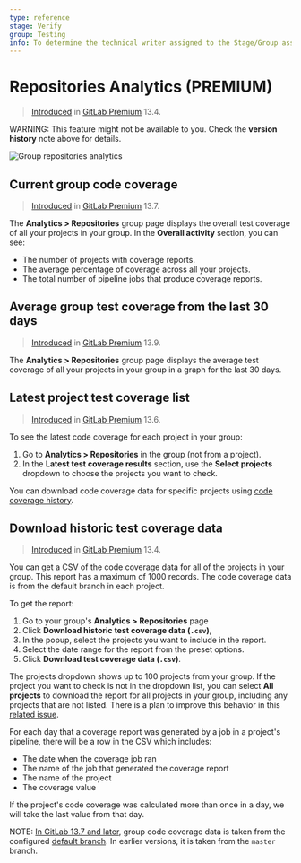 ```yaml
---
type: reference
stage: Verify
group: Testing
info: To determine the technical writer assigned to the Stage/Group associated with this page, see https://about.gitlab.com/handbook/engineering/ux/technical-writing/#assignments
---
```


# Repositories Analytics **(PREMIUM)**

> [Introduced](https://gitlab.com/gitlab-org/gitlab/-/issues/215104) in [GitLab Premium](https://about.gitlab.com/pricing/) 13.4.

WARNING:
This feature might not be available to you. Check the **version history** note above for details.

![Group repositories analytics](../img/group_code_coverage_analytics_v13_9.png)

## Current group code coverage

> [Introduced](https://gitlab.com/gitlab-org/gitlab/-/issues/263478) in [GitLab Premium](https://about.gitlab.com/pricing/) 13.7.

The **Analytics > Repositories** group page displays the overall test coverage of all your projects in your group.
In the **Overall activity** section, you can see:

- The number of projects with coverage reports.
- The average percentage of coverage across all your projects.
- The total number of pipeline jobs that produce coverage reports.

## Average group test coverage from the last 30 days

> [Introduced](https://gitlab.com/gitlab-org/gitlab/-/issues/215140) in [GitLab Premium](https://about.gitlab.com/pricing/) 13.9.

The **Analytics > Repositories** group page displays the average test coverage of all your projects in your group in a graph for the last 30 days.

## Latest project test coverage list

> [Introduced](https://gitlab.com/gitlab-org/gitlab/-/issues/267624) in [GitLab Premium](https://about.gitlab.com/pricing/) 13.6.

To see the latest code coverage for each project in your group:

1. Go to **Analytics > Repositories** in the group (not from a project).
1. In the **Latest test coverage results** section, use the **Select projects** dropdown to choose the projects you want to check.

You can download code coverage data for specific projects using
[code coverage history](../../../ci/pipelines/settings.md#view-code-coverage-history).

## Download historic test coverage data

> [Introduced](https://gitlab.com/gitlab-org/gitlab/-/issues/215104) in [GitLab Premium](https://about.gitlab.com/pricing/) 13.4.

You can get a CSV of the code coverage data for all of the projects in your group. This report has a maximum of 1000 records. The code coverage data is from the default branch in each project.

To get the report:

1. Go to your group's **Analytics > Repositories** page
1. Click **Download historic test coverage data (`.csv`)**,
1. In the popup, select the projects you want to include in the report.
1. Select the date range for the report from the preset options.
1. Click **Download test coverage data (`.csv`)**.

The projects dropdown shows up to 100 projects from your group. If the project you want to check is not in the dropdown list, you can select **All projects** to download the report for all projects in your group, including any projects that are not listed. There is a plan to improve this behavior in this [related issue](https://gitlab.com/gitlab-org/gitlab/-/issues/250684).

For each day that a coverage report was generated by a job in a project's pipeline, there will be a row in the CSV which includes:

- The date when the coverage job ran
- The name of the job that generated the coverage report
- The name of the project
- The coverage value

If the project's code coverage was calculated more than once in a day, we will take the last value from that day.

NOTE:
[In GitLab 13.7 and later](https://gitlab.com/gitlab-org/gitlab/-/issues/270102), group code coverage
data is taken from the configured [default branch](../../project/repository/branches/default.md).
In earlier versions, it is taken from the `master` branch.

<!-- ## Troubleshooting

Include any troubleshooting steps that you can foresee. If you know beforehand what issues
one might have when setting this up, or when something is changed, or on upgrading, it's
important to describe those, too. Think of things that may go wrong and include them here.
This is important to minimize requests for support, and to avoid doc comments with
questions that you know someone might ask.

Each scenario can be a third-level heading, e.g. `### Getting error message X`.
If you have none to add when creating a doc, leave this section in place
but commented out to help encourage others to add to it in the future. -->
